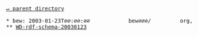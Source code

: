 <pre>
  <a href="../">&#x21b5; parent directory</a>
  
  * bew: 2003-01-23T∅∅:∅∅:∅∅&#x0009;&#x0009;bew∅∅∅/&#x0009;&#x0009;org,w3)&#x0009;&#x0009;TR/2003
  ** <a href="WD-rdf-schema-20030123">WD-rdf-schema-20030123</a>
</pre>
